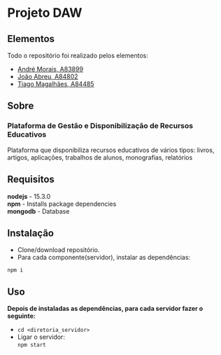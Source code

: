 # Projeto DAW

## Elementos

Todo o repositório foi realizado pelos elementos:

- [André Morais, A83899](https://github.com/Demorales1998)
- [João Abreu, A84802](https://github.com/JoaoNunoAbreu)
- [Tiago Magalhães, A84485](https://github.com/TiagoMag)

## Sobre 
### Plataforma de Gestão e Disponibilização de Recursos Educativos

Plataforma que disponibiliza recursos educativos de vários tipos: livros, artigos, aplicações, trabalhos de alunos, monografias, relatórios

## Requisitos

**nodejs** - 15.3.0 </br>
**npm** - Installs package dependencies</br>
**mongodb** - Database</br>

## Instalação

- Clone/download repositório.
- Para cada componente(servidor), instalar as dependências:
```
npm i
```
## Uso
**Depois de instaladas as dependências, para cada servidor fazer o seguinte:**</br>
- ``` cd <diretoria_servidor> ```</br>
- Ligar o servidor:</br>
``` npm start ```</br>
